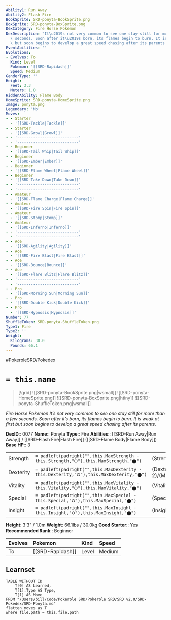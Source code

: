 ```yaml
---
Ability1: Run Away
Ability2: Flash Fire
BookSprite: SRD-ponyta-BookSprite.png
BoxSprite: SRD-ponyta-BoxSprite.png
DexCategory: Fire Horse Pokemon
DexDescription: "It\u2019s not very common to see one stay still for more than a few\
  \ seconds. Soon after it\u2019s born, its flames begin to burn. It is weak at first\
  \ but soon begins to develop a great speed chasing after its parents."
EventAbilities: ''
Evolutions:
- Evolves: To
  Kind: Level
  Pokemon: '[[SRD-Rapidash]]'
  Speed: Medium
GenderType: ''
Height:
  Feet: 3.3
  Meters: 1.0
HiddenAbility: Flame Body
HomeSprite: SRD-ponyta-HomeSprite.png
Image: ponyta.png
Legendary: 'No'
Moves:
- - Starter
  - '[[SRD-Tackle|Tackle]]'
- - Starter
  - '[[SRD-Growl|Growl]]'
- - '---------------------------'
  - '---------------------------'
- - Beginner
  - '[[SRD-Tail Whip|Tail Whip]]'
- - Beginner
  - '[[SRD-Ember|Ember]]'
- - Beginner
  - '[[SRD-Flame Wheel|Flame Wheel]]'
- - Beginner
  - '[[SRD-Take Down|Take Down]]'
- - '---------------------------'
  - '---------------------------'
- - Amateur
  - '[[SRD-Flame Charge|Flame Charge]]'
- - Amateur
  - '[[SRD-Fire Spin|Fire Spin]]'
- - Amateur
  - '[[SRD-Stomp|Stomp]]'
- - Amateur
  - '[[SRD-Inferno|Inferno]]'
- - '---------------------------'
  - '---------------------------'
- - Ace
  - '[[SRD-Agility|Agility]]'
- - Ace
  - '[[SRD-Fire Blast|Fire Blast]]'
- - Ace
  - '[[SRD-Bounce|Bounce]]'
- - Ace
  - '[[SRD-Flare Blitz|Flare Blitz]]'
- - '---------------------------'
  - '---------------------------'
- - Pro
  - '[[SRD-Morning Sun|Morning Sun]]'
- - Pro
  - '[[SRD-Double Kick|Double Kick]]'
- - Pro
  - '[[SRD-Hypnosis|Hypnosis]]'
Number: 77
ShuffleToken: SRD-ponyta-ShuffleToken.png
Type1: Fire
Type2: ''
Weight:
  Kilograms: 30.0
  Pounds: 66.1
---
```


#PokeroleSRD/Pokedex

# `= this.name`

> [!grid]
> ![[SRD-ponyta-BookSprite.png|wsmall]]
> ![[SRD-ponyta-HomeSprite.png]]
> ![[SRD-ponyta-BoxSprite.png|htiny]]
> ![[SRD-ponyta-ShuffleToken.png|wsmall]]


*Fire Horse Pokemon*
*It’s not very common to see one stay still for more than a few seconds. Soon after it’s born, its flames begin to burn. It is weak at first but soon begins to develop a great speed chasing after its parents.*

**DexID**:: 0077
**Name**:: Ponyta
**Type**:: Fire
**Abilities**:: [[SRD-Run Away|Run Away]] / [[SRD-Flash Fire|Flash Fire]] ([[SRD-Flame Body|Flame Body]])
**Base HP**:: 3

|           |                                                                                        |                                          |
| --------- | -------------------------------------------------------------------------------------- | ---------------------------------------- |
| Strength  | `= padleft(padright("",this.MaxStrength - this.Strength,"⭘"),this.MaxStrength,"⬤")`    | (Strength::2)/(MaxStrength::5)   |
| Dexterity | `= padleft(padright("",this.MaxDexterity - this.Dexterity,"⭘"),this.MaxDexterity,"⬤")` | (Dexterity:: 2)/(MaxDexterity::5) |
| Vitality  | `= padleft(padright("",this.MaxVitality - this.Vitality,"⭘"),this.MaxVitality,"⬤")`    | (Vitality::2)/(MaxVitality::4)   |
| Special   | `= padleft(padright("",this.MaxSpecial - this.Special,"⭘"),this.MaxSpecial,"⬤")`       | (Special::2)/(MaxSpecial::4)     |
| Insight   | `= padleft(padright("",this.MaxInsight - this.Insight,"⭘"),this.MaxInsight,"⬤")`       | (Insight::2)/(MaxInsight::4)     |

**Height**: 3'3" / 1.0m
**Weight**: 66.1lbs / 30.0kg
**Good Starter**:: Yes
**Recommended Rank**:: Beginner

| Evolves   | Pokemon          | Kind   | Speed   |
|:----------|:-----------------|:-------|:--------|
| To        | [[SRD-Rapidash]] | Level  | Medium  |

## Learnset

```dataview
TABLE WITHOUT ID
    T[0] AS Learned,
    T[1].Type AS Type,
    T[1] AS Move
FROM "/Users/bill/Code/Pokerole SRD/Pokerole SRD/SRD v2.0/SRD-Pokedex/SRD-Ponyta.md"
flatten moves as T
where file.path = this.file.path
```
